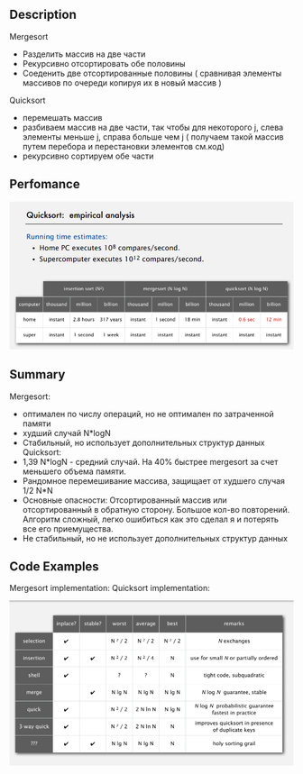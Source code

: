
## Description 
Mergesort
- Разделить массив на две части
- Рекурсивно отсортировать обе половины
- Соеденить две отсортированные половины ( сравнивая элементы массивов по очереди копируя их в новый массив )

Quicksort
- перемешать массив
- разбиваем массив на две части, так чтобы для некоторого j, слева элементы меньше j, справа больше чем j ( получаем такой массив путем перебора и перестановки элементов см.код)
- рекурсивно сортируем обе части

## Perfomance
<img src="/images/PerformanceMergeQuickSort.png" />

## Summary
 Mergesort:
- оптимален по числу операций, но не оптимален по затраченной памяти
- худший случай N*logN
- Стабильный, но использует дополнительных структур данных
 Quicksort:
- 1,39 N*logN - средний случай. На 40% быстрее mergesort за счет меньшего объема памяти.
- Рандомное перемешивание массива, защищает от худшего случая 1/2 N*N
- Основные опасности: Отсортированный массив или отсортированный в обратную сторону. Большое кол-во повторений. Алгоритм сложный, легко ошибиться как это сделал я и потерять все его приемущества.
- Не стабильный, но не использует дополнительных структур данных

## Code Examples

Mergesort implementation: 
Quicksort implementation: 

<img src="/images/PerformanceSorting.png" />


